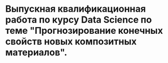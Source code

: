 # Выпускная квалификационная работа по курсу Data Science по теме "Прогнозирование конечных свойств новых композитных материалов".
